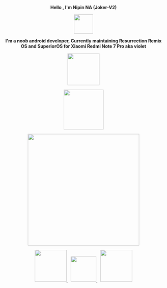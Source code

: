 <p align="center"><strong>Hello , I'm Nipin NA (Joker-V2)</strong></p>
<p align="center"><img src="https://media2.giphy.com/media/llarwdtFqG63IlqUR1/giphy.gif" width="60"></p>
<p align="center"><strong> I'm a noob android developer, Currently maintaining Resurrection Remix OS and SuperiorOS for Xiaomi Redmi Note 7 Pro aka violet
<p align="center"><img src="https://media.giphy.com/media/WUlplcMpOCEmTGBtBW/giphy.gif" width="100"></p>
<p align="center"><img width="125" src="https://komarev.com/ghpvc/?username=Joker-V2&style=flat-round" />

<p align='center'>
  <a
href="#"><img src="https://github-readme-stats.vercel.app/api?username=Joker-V2&count_private=true&include_all_commits=true&show_icons=true&theme=radical" width="350"></a>
</p>

<p align='center'>
<a href="https://t.me/joker_v2_0/">
<img src="https://img.shields.io/badge/Telegram-2CA5E0?style=for-the-badge&logo=telegram&logoColor=white&style=round" width="100" />
</a>&nbsp;&nbsp;
  <a 
<a href="https://gitlab.com/Joker-V2">
<img src="https://img.shields.io/badge/GitLab-330F63?style=for-the-badge&logo=gitlab&logoColor=white&style=round" width="80" />
</a>&nbsp;&nbsp;
  <a 
<a href="https://www.facebook.com/nipin.na">
<img src="https://img.shields.io/badge/Facebook-1877F2?style=for-the-badge&logo=facebook&logoColor=white&style=round" width="100" />
